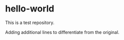# hello-world
This is a test repository.

Adding additional lines to differentiate from the original.
